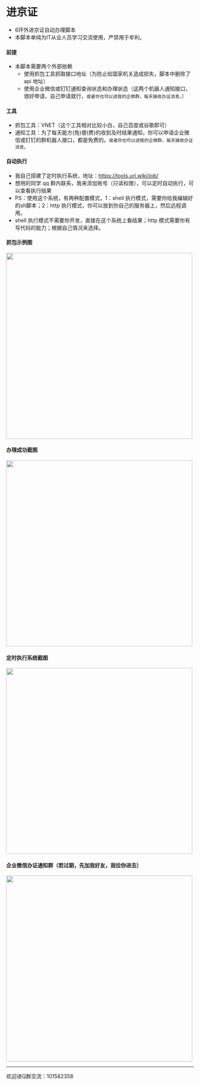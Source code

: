 # 进京证
- 6环外进京证自动办理脚本
- 本脚本单纯为IT从业人员学习交流使用，严禁用于牟利。

#### 前提
- 本脚本需要两个外部依赖
  - 使用抓包工具抓取接口地址（为防止给国家机关造成损失，脚本中删除了 api 地址）
  - 使用企业微信或钉钉通知查询状态和办理状态（这两个机器人通知接口，很好申请，自己申请就行，```或者你也可以进我的企微群，每天接收办证消息。```）

#### 工具
- 抓包工具：VNET（这个工具相对比较小白，自己百度或谷歌即可）
- 通知工具：为了每天能方(免)便(费)的收到及时结果通知，你可以申请企业微信或钉钉的群机器人接口，都是免费的。```或者你也可以进我的企微群，每天接收办证消息。```

#### 自动执行
- 我自己搭建了定时执行系统，地址：https://tools.uri.wiki/job/
- 想用的同学 qq 群内联系，我来添加账号（只读权限），可以定时自动执行，可以查看执行结果
- PS：使用这个系统，有两种配置模式，1：shell 执行模式，需要你给我编辑好的sh脚本；2：http 执行模式，你可以放到你自己的服务器上，然后远程调用。
- shell 执行模式不需要你开发，直接在这个系统上看结果；http 模式需要你有写代码的能力；根据自己情况来选择。

#### 抓包示例图
<img src="https://user-images.githubusercontent.com/12424760/177174535-c1cd0b16-a0d6-42e1-9638-db32277f5e49.jpeg" height="500px"/>

#### 办理成功截图
<img src="https://user-images.githubusercontent.com/12424760/177170494-e2f05493-224f-4030-ba14-1376323c269f.png" height="500px"/>

#### 定时执行系统截图
<img src="https://user-images.githubusercontent.com/12424760/210518930-4c348b63-75f0-4671-8e11-596318af13d8.jpg" height="500px"/>

#### 企业微信办证通知群（若过期，先加我好友，我拉你进去）
<img src="https://user-images.githubusercontent.com/12424760/212447212-d5a04bd1-df79-4f4f-8c60-ddb4da1a9018.jpg" height="500px"/>


---
欢迎进Q群交流：101582358
